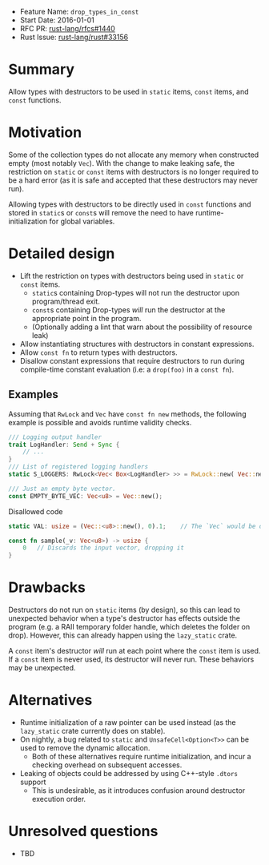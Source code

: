 - Feature Name: `drop_types_in_const`
- Start Date: 2016-01-01
- RFC PR: [rust-lang/rfcs#1440](https://github.com/rust-lang/rfcs/pull/1440)
- Rust Issue: [rust-lang/rust#33156](https://github.com/rust-lang/rust/issues/33156)

# Summary
[summary]: #summary

Allow types with destructors to be used in `static` items, `const` items, and `const` functions.

# Motivation
[motivation]: #motivation

Some of the collection types do not allocate any memory when constructed empty (most notably `Vec`). With the change to make leaking safe, the restriction on `static` or `const` items with destructors
is no longer required to be a hard error (as it is safe and accepted that these destructors may never run).

Allowing types with destructors to be directly used in `const` functions and stored in `static`s or `const`s will remove the need to have
runtime-initialization for global variables.

# Detailed design
[design]: #detailed-design

- Lift the restriction on types with destructors being used in `static` or `const` items.
  - `static`s containing Drop-types will not run the destructor upon program/thread exit.
  - `const`s containing Drop-types _will_ run the destructor at the appropriate point in the program.
  - (Optionally adding a lint that warn about the possibility of resource leak)
- Allow instantiating structures with destructors in constant expressions.
- Allow `const fn` to return types with destructors.
- Disallow constant expressions that require destructors to run during compile-time constant evaluation (i.e: a `drop(foo)` in a `const fn`).

## Examples
Assuming that `RwLock` and `Vec` have `const fn new` methods, the following example is possible and avoids runtime validity checks.

```rust
/// Logging output handler
trait LogHandler: Send + Sync {
    // ...
}
/// List of registered logging handlers
static S_LOGGERS: RwLock<Vec< Box<LogHandler> >> = RwLock::new( Vec::new() );

/// Just an empty byte vector.
const EMPTY_BYTE_VEC: Vec<u8> = Vec::new();
```

Disallowed code
```rust
static VAL: usize = (Vec::<u8>::new(), 0).1;	// The `Vec` would be dropped

const fn sample(_v: Vec<u8>) -> usize {
	0	// Discards the input vector, dropping it
}
```

# Drawbacks
[drawbacks]: #drawbacks

Destructors do not run on `static` items (by design), so this can lead to unexpected behavior when a type's destructor has effects outside the program (e.g. a RAII temporary folder handle, which deletes the folder on drop). However, this can already happen using the `lazy_static` crate.

A `const` item's destructor _will_ run at each point where the `const` item is used. If a `const` item is never used, its destructor will never run. These behaviors may be unexpected.

# Alternatives
[alternatives]: #alternatives

- Runtime initialization of a raw pointer can be used instead (as the `lazy_static` crate currently does on stable).
- On nightly, a bug related to `static` and `UnsafeCell<Option<T>>` can be used to remove the dynamic allocation.
  - Both of these alternatives require runtime initialization, and incur a checking overhead on subsequent accesses.
- Leaking of objects could be addressed by using C++-style `.dtors` support
  - This is undesirable, as it introduces confusion around destructor execution order.

# Unresolved questions
[unresolved]: #unresolved-questions

- TBD
